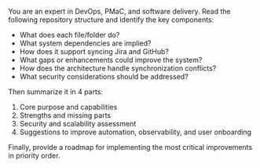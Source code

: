 You are an expert in DevOps, PMaC, and software delivery. Read the following repository structure and identify the key components:

- What does each file/folder do?
- What system dependencies are implied?
- How does it support syncing Jira and GitHub?
- What gaps or enhancements could improve the system?
- How does the architecture handle synchronization conflicts?
- What security considerations should be addressed?

Then summarize it in 4 parts:
1. Core purpose and capabilities
2. Strengths and missing parts
3. Security and scalability assessment
4. Suggestions to improve automation, observability, and user onboarding

Finally, provide a roadmap for implementing the most critical improvements in priority order.